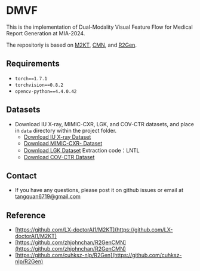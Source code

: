 # DMVF

This is the implementation of Dual-Modality Visual Feature Flow for Medical Report Generation at MIA-2024.

The repositoriy is based on [M2KT](https://github.com/LX-doctorAI1/M2KT), [CMN](https://github.com/zhjohnchan/R2GenCMN), and [R2Gen](https://github.com/cuhksz-nlp/R2Gen).

## Requirements

- `torch==1.7.1`
- `torchvision==0.8.2`
- `opencv-python==4.4.0.42`

## Datasets
- Download IU X-ray, MIMIC-CXR, LGK, and COV-CTR datasets, and place in `data` directory within the project folder.
  - [Download IU X-ray Dataset](https://iuhealth.org/find-medical-services/x-rays)
  - [Download MIMIC-CXR- Dataset](https://physionet.org/content/mimic-cxr-jpg/2.0.0/)
  - [Download LGK Dataset](https://pan.quark.cn/s/e9cf4c649b8f) Extraction code：LNTL
  - [Download COV-CTR Dataset](https://github.com/mlii0117/COV-CTR)

## Contact
* If you have any questions, please post it on github issues or email at tangquan6719@gmail.com

## Reference
* [https://github.com/LX-doctorAI1/M2KT](https://github.com/LX-doctorAI1/M2KT)
* [https://github.com/zhjohnchan/R2GenCMN](https://github.com/zhjohnchan/R2GenCMN)
* [https://github.com/cuhksz-nlp/R2Gen](https://github.com/cuhksz-nlp/R2Gen)
